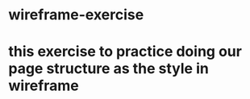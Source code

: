 # wireframe-exercise

# this exercise to practice doing our page structure as the style in wireframe